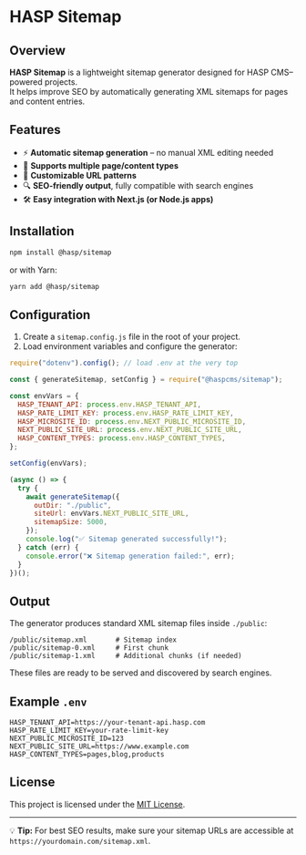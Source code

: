 # HASP Sitemap

## Overview

**HASP Sitemap** is a lightweight sitemap generator designed for HASP CMS–powered projects.  
It helps improve SEO by automatically generating XML sitemaps for pages and content entries.

## Features

- ⚡ **Automatic sitemap generation** – no manual XML editing needed
- 📄 **Supports multiple page/content types**
- 🔗 **Customizable URL patterns**
- 🔍 **SEO-friendly output**, fully compatible with search engines
- 🛠️ **Easy integration with Next.js (or Node.js apps)**

## Installation

```bash
npm install @hasp/sitemap
```

or with Yarn:

```bash
yarn add @hasp/sitemap
```

## Configuration

1. Create a `sitemap.config.js` file in the root of your project.
2. Load environment variables and configure the generator:

```javascript
require("dotenv").config(); // load .env at the very top

const { generateSitemap, setConfig } = require("@haspcms/sitemap");

const envVars = {
  HASP_TENANT_API: process.env.HASP_TENANT_API,
  HASP_RATE_LIMIT_KEY: process.env.HASP_RATE_LIMIT_KEY,
  HASP_MICROSITE_ID: process.env.NEXT_PUBLIC_MICROSITE_ID,
  NEXT_PUBLIC_SITE_URL: process.env.NEXT_PUBLIC_SITE_URL,
  HASP_CONTENT_TYPES: process.env.HASP_CONTENT_TYPES,
};

setConfig(envVars);

(async () => {
  try {
    await generateSitemap({
      outDir: "./public",
      siteUrl: envVars.NEXT_PUBLIC_SITE_URL,
      sitemapSize: 5000,
    });
    console.log("✅ Sitemap generated successfully!");
  } catch (err) {
    console.error("❌ Sitemap generation failed:", err);
  }
})();
```

## Output

The generator produces standard XML sitemap files inside `./public`:

```
/public/sitemap.xml       # Sitemap index
/public/sitemap-0.xml     # First chunk
/public/sitemap-1.xml     # Additional chunks (if needed)
```

These files are ready to be served and discovered by search engines.

## Example `.env`

```env
HASP_TENANT_API=https://your-tenant-api.hasp.com
HASP_RATE_LIMIT_KEY=your-rate-limit-key
NEXT_PUBLIC_MICROSITE_ID=123
NEXT_PUBLIC_SITE_URL=https://www.example.com
HASP_CONTENT_TYPES=pages,blog,products
```

## License

This project is licensed under the [MIT License](./LICENSE).

---

💡 **Tip:** For best SEO results, make sure your sitemap URLs are accessible at  
`https://yourdomain.com/sitemap.xml`.
